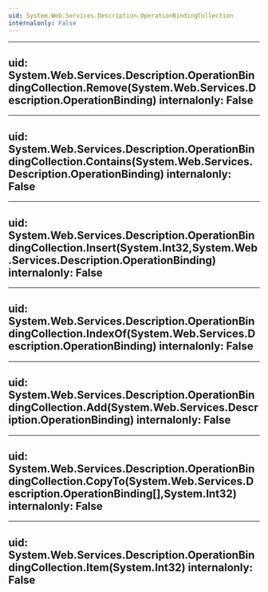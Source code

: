 ```yaml
---
uid: System.Web.Services.Description.OperationBindingCollection
internalonly: False
---
```


---
uid: System.Web.Services.Description.OperationBindingCollection.Remove(System.Web.Services.Description.OperationBinding)
internalonly: False
---

---
uid: System.Web.Services.Description.OperationBindingCollection.Contains(System.Web.Services.Description.OperationBinding)
internalonly: False
---

---
uid: System.Web.Services.Description.OperationBindingCollection.Insert(System.Int32,System.Web.Services.Description.OperationBinding)
internalonly: False
---

---
uid: System.Web.Services.Description.OperationBindingCollection.IndexOf(System.Web.Services.Description.OperationBinding)
internalonly: False
---

---
uid: System.Web.Services.Description.OperationBindingCollection.Add(System.Web.Services.Description.OperationBinding)
internalonly: False
---

---
uid: System.Web.Services.Description.OperationBindingCollection.CopyTo(System.Web.Services.Description.OperationBinding[],System.Int32)
internalonly: False
---

---
uid: System.Web.Services.Description.OperationBindingCollection.Item(System.Int32)
internalonly: False
---
